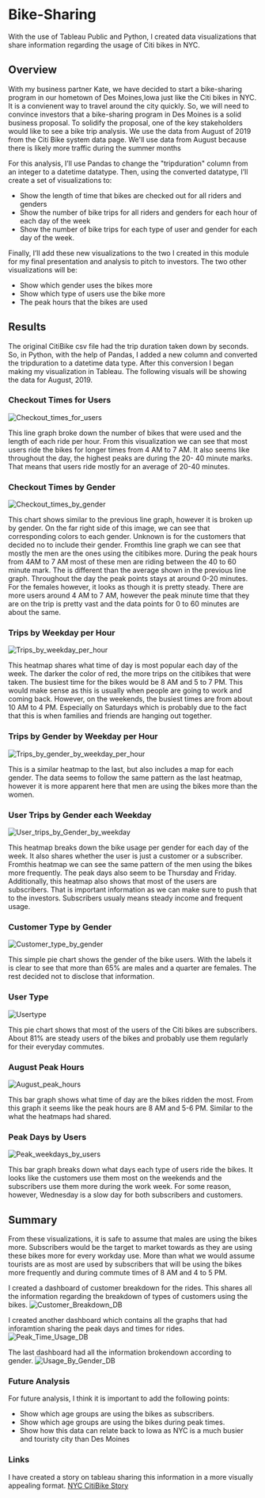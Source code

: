 # Bike-Sharing
With the use of Tableau Public and Python, I created data visualizations that share information regarding the usage of Citi bikes in NYC.

## Overview

With my business partner Kate, we have decided to start a bike-sharing program in our hometown of Des Moines,Iowa just like the Citi bikes in NYC. It is a convienent way to travel around the city quickly. So, we will need to convince investors that a bike-sharing program in Des Moines is a solid business proposal. To solidify the proposal, one of the key stakeholders would like to see a bike trip analysis. We use the data from August of 2019 from the Citi Bike system data page. We'll use data from August because there is likely more traffic during the summer months

For this analysis, I’ll use Pandas to change the "tripduration" column from an integer to a datetime datatype. Then, using the converted datatype, I’ll create a set of visualizations to:

- Show the length of time that bikes are checked out for all riders and genders
- Show the number of bike trips for all riders and genders for each hour of each day of the week
- Show the number of bike trips for each type of user and gender for each day of the week.

Finally, I’ll add these new visualizations to the two I created in this module for my final presentation and analysis to pitch to investors. The two other visualizations will be:
- Show which gender uses the bikes more
- Show which type of users use the bike more
- The peak hours that the bikes are used

## Results
The original CitiBike csv file had the trip duration taken down by seconds. So, in Python, with the help of Pandas, I added a new column and converted the tripduration to a datetime data type. After this conversion I began making my visualization in Tableau. The following visuals will be showing the data for August, 2019. 

### Checkout Times for Users
![Checkout_times_for_users](https://user-images.githubusercontent.com/105755095/189006779-41892c69-36ad-4f09-8b25-f5057a318f20.png)

This line graph broke down the number of bikes that were used and the length of each ride per hour. From this visualization we can see that most users ride the bikes for longer times from 4 AM to 7 AM. It also seems like throughout the day, the highest peaks are during the 20- 40 minute marks. That means that users ride mostly for an average of 20-40 minutes.

### Checkout Times by Gender
![Checkout_times_by_gender](https://user-images.githubusercontent.com/105755095/189007160-726bd4dd-5630-4f5a-b910-034fdf07bc3d.png)

This chart shows similar to the previous line graph, however it is broken up by gender. On the far right side of this image, we can see that corresponding colors to each gender. Unknown is for the customers that decided no to include their gender. Fromthis line graph we can see that mostly the men are the ones using the citibikes more. During the peak hours from 4AM  to 7 AM most of these men are riding between the 40 to 60 minute mark. The is different than the average shown in the previous line graph. Throughout the day the peak points stays at around 0-20 minutes. For the females however, it looks as though it is pretty steady. There are more users around 4 AM to 7 AM, however the peak minute time that they are on the trip is pretty vast and the data points for 0 to 60 minutes are about the same.

### Trips by Weekday per Hour
![Trips_by_weekday_per_hour](https://user-images.githubusercontent.com/105755095/189007864-367b889c-4bf7-495f-ac2c-e1ed7125f0a7.png)

This heatmap shares what time of day is most popular each day of the week. The darker the color of red, the more trips on the citibikes that were taken. The busiest time for the bikes would be 8 AM and 5 to 7 PM. This would make sense as this is usually when people are going to work and coming back. However, on the weekends, the busiest times are from about 10 AM to 4 PM. Especially on Saturdays which is probably due to the fact that this is when families and friends are hanging out together. 

### Trips by Gender by Weekday per Hour
![Trips_by_gender_by_weekday_per_hour](https://user-images.githubusercontent.com/105755095/189008151-bf7a5c75-dc73-40c0-b3c5-10620fa5019b.png)

This is a similar heatmap to the last, but also includes a map for each gender. The data seems to follow the same pattern as the last heatmap, however it is more apparent here that men are using the bikes more than the women. 

### User Trips by Gender each Weekday
![User_trips_by_Gender_by_weekday](https://user-images.githubusercontent.com/105755095/189008348-f4464f12-44a9-4ac9-9a69-33d9e7e29af7.png)

This heatmap breaks down the bike usage per gender for each day of the week. It also shares whether the user is just a customer or a subscriber. Fromthis heatmap we can see the same pattern of the men using the bikes more frequently. The peak days also seem to be Thursday and Friday. Additionally, this heatmap also shows that most of the users are subscribers. That is important information as we can make sure to push that to the investors. Subscribers usualy means steady income and frequent usage. 

### Customer Type by Gender
![Customer_type_by_gender](https://user-images.githubusercontent.com/105755095/189009716-463d7417-fa7e-40ce-9fea-93c4f62bc5bb.png)

This simple pie chart shows the gender of the bike users. With the labels it is clear to see that more than 65% are males and a quarter are females. The rest decided not to disclose that information.

### User Type
![Usertype](https://user-images.githubusercontent.com/105755095/189009851-a8e001c2-ac1a-41a4-89c6-684156d2aa23.png)

This pie chart shows that most of the users of the Citi bikes are subscribers. About 81% are steady users of the bikes and probably use them regularly for their everyday commutes. 

### August Peak Hours
![August_peak_hours](https://user-images.githubusercontent.com/105755095/189010018-7dd36719-2b6f-4bd2-9ded-0d76e01c8bb7.png)

This bar graph shows what time of day are the bikes ridden the most. From this graph it seems like the peak hours are 8 AM and 5-6 PM. Similar to the what the heatmaps had shared. 

### Peak Days by Users
![Peak_weekdays_by_users](https://user-images.githubusercontent.com/105755095/189010170-7f92048e-72af-4d36-a7e1-554ade920f2d.png)

This bar graph breaks down what days each type of users ride the bikes. It looks like the customers use them most on the weekends and the subscribers use them more during the work week. For some reason, however, Wednesday is a slow day for both subscribers and customers. 

## Summary
From these visualizations, it is safe to assume that males are using the bikes more. Subscribers would be the target to market towards as they are using these bikes more for every workday use. More than what we would assume tourists are as most are used by subscribers that will be using the bikes more frequently and during commute times of 8 AM and 4 to 5 PM. 

I created a dashboard of customer breakdown for the rides. This shares all the information regarding the breakdown of types of customers using the bikes.
![Customer_Breakdown_DB](https://user-images.githubusercontent.com/105755095/189010690-bf104fc2-5ca5-4e64-acb1-dc4e49dceed5.png)



I created another dashboard which contains all the graphs that had inforamtion sharing the peak days and times for rides. 
![Peak_Time_Usage_DB](https://user-images.githubusercontent.com/105755095/189011001-046d5549-25a9-4fca-8079-280d9bfbff45.png)



The last dashboard had all the information brokendown according to gender. 
![Usage_By_Gender_DB](https://user-images.githubusercontent.com/105755095/189011108-ea9ccfd6-dfc6-460e-b0d6-f7dce82c6dcc.png)


### Future Analysis
For future analysis, I think it is important to add the following points:
- Show which age groups are using the bikes as subscribers.
- Show which age groups are using the bikes during peak times.
- Show how this data can relate back to Iowa as NYC is a much busier and touristy city than Des Moines

### Links
I have created a story on tableau sharing this information in a more visually appealing format.
[NYC CitiBike Story](https://public.tableau.com/authoring/NYC_CitiBike_16625778141000/Sheet1/NYC%20CitiBike#1)

